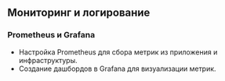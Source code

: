 ## Мониторинг и логирование

### Prometheus и Grafana

- Настройка Prometheus для сбора метрик из приложения и инфраструктуры.
- Создание дашбордов в Grafana для визуализации метрик.
